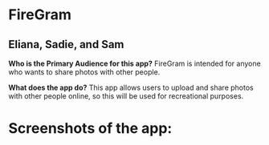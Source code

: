 # FireGram
## Eliana, Sadie, and Sam


**Who is the Primary Audience for this app?**
FireGram is intended for anyone who wants to share photos with other people.

**What does the app do?**
This app allows users to upload and share photos with other people online, so 
this will be used for recreational purposes.

# Screenshots of the app:

